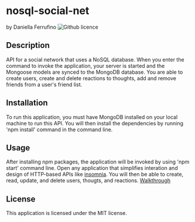 # nosql-social-net
by Daniella Ferrufino ![Github licence](http://img.shields.io/badge/license-MIT-yellowgreen.svg)

## Description
API for a social network that uses a NoSQL database. When you enter the command to invoke the application, your server is started and the Mongoose models are synced to the MongoDB database. You are able to create users, create and delete reactions to thoughts, add and remove friends from a user's friend list.

## Installation
To run this application, you must have MongoDB installed on your local machine to run this API. You will then install the dependencies by running 'npm install' command in the command line.

## Usage
After installing npm packages, the application will be invoked by using 'npm start' command line. Open any application that simplifies interation and design of HTTP-based APIs like [insomnia](https://insomnia.rest/download). You will then be able to create, read, update, and delete users, thougts, and reactions. [Walkthrough]()<br>
<img src="">

## License
This application is licensed under the MIT license.